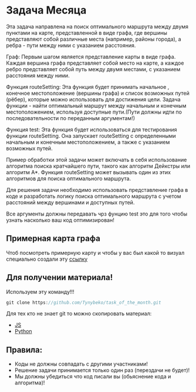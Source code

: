 # Задача Месяца

Эта задача направлена на поиск оптимального маршрута между двумя пунктами на карте, представленной в виде графа, где вершины представляют собой различные места (например, районы города), а ребра - пути между ними с указанием расстояния.

Граф: Первым шагом является представление карты в виде графа. Каждая вершина графа представляет собой место на карте, а каждое ребро представляет собой путь между двумя местами, с указанием расстояния между ними.

Функция routeSetting: Эта функция будет принимать начальное , конечное местоположение (вершины графа) и список возможных путей (рёбер), которые можно использовать для достижения цели. Задача функции - найти оптимальный маршрут между начальным и конечным местоположением, используя доступные пути.(Пути должны идти по последовательности по переданным аргументам!)

Функция test: Эта функция будет использоваться для тестирования функции routeSetting. Она запускает routeSetting с определенными начальным и конечным местоположением, а также с указанием возможных путей.

Пример обработки этой задачи может включать в себя использование алгоритма поиска кратчайшего пути, такого как алгоритм Дейкстры или алгоритм A*. Функция routeSetting может вызывать один из этих алгоритмов для поиска оптимального маршрута.

Для решения задачи необходимо использовать представление графа в коде и разработать логику поиска оптимального маршрута с учетом расстояний между вершинами и доступных путей.

Все аргументы должны передавать чрз фунцию test это для того чтобы узнать насколько ваш код оптимизирован!


## Примерная карта графа
Чтоб посмотреть примерную карту и чтобы у вас был какой то визуал специально создали
эту  [ссылку](https://www.figma.com/file/khHd3plfWgmcw99TJKQyvg/GRAPH?type=whiteboard&t=f6GjIDpr0FMrlaA8-6)

## Для получении материала!

Используем эту команду!!!


```js
git clone https://github.com/Tynybeko/task_of_the_month.git
```


Для тех кто не знает git то можно скопировать материал:
-  [JS](https://github.com/Tynybeko/task_of_the_month/blob/master/index.js) 
-  [Python](https://github.com/Tynybeko/task_of_the_month/blob/master/main.py) 

## Правила:

- Коды не должны совпадать с другими участниками!
- Решение задачи принимается только один раз (перездачи не будет)!
- Мы должны убедиться что код писали вы (обьяснение кода и алгоритма)!
